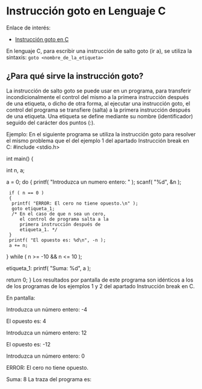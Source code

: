 
# Instrucción goto en Lenguaje C

Enlace de interés:
* [Instrucción goto en C](http://www.carlospes.com/curso_de_lenguaje_c/04_03_instruccion_goto.php)





En lenguaje C, para escribir una instrucción de salto goto (ir a), se utiliza la sintaxis:
`goto <nombre_de_la_etiqueta>` 

## ¿Para qué sirve la instrucción goto?

La instrucción de salto goto se puede usar en un programa, para transferir incondicionalmente el control del mismo a la primera instrucción después de una etiqueta, o dicho de otra forma, al ejecutar una instrucción goto, el control del programa se transfiere (salta) a la primera instrucción después de una etiqueta. Una etiqueta se define mediante su nombre (identificador) seguido del carácter dos puntos (:).

Ejemplo: En el siguiente programa se utiliza la instrucción goto para resolver el mismo problema que el del ejemplo 1 del apartado Instrucción break en C:
#include <stdio.h>

int main()
{

   int n, a;

   a = 0;
   do
   {
     printf( "Introduzca un numero entero: " );
     scanf( "%d", &n );

     if ( n == 0 )
     {
      printf( "ERROR: El cero no tiene opuesto.\n" );
      goto etiqueta_1;
      /* En el caso de que n sea un cero,
         el control de programa salta a la
         primera instrucción después de
         etiqueta_1. */
     }
     printf( "El opuesto es: %d\n", -n );
     a += n;
   } while ( n >= -10 && n <= 10 );


   etiqueta_1:
   printf( "Suma: %d", a );

   return 0;
}
Los resultados por pantalla de este programa son idénticos a los de los programas de los ejemplos 1 y 2 del apartado Instrucción break en C.

En pantalla:

   Introduzca un número entero: -4

   El opuesto es: 4

   Introduzca un número entero: 12

   El opuesto es: -12

   Introduzca un número entero: 0

   ERROR: El cero no tiene opuesto.

   Suma: 8
La traza del programa es:

